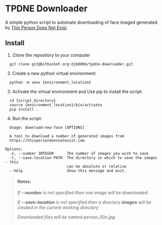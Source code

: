 # TPDNE Downloader

A simple python script to automate downloading of face imaged generated by [This Person Does Not Exist](https://thispersondoesnotexist.com/).

## Install

1. Clone the repository to your computer

```
  git clone git@bitbucket.org:djb000m/tpdne-downloader.git
```

2. Create a new python virtual environment:

```
  python -m venv {environment_location}

```

3. Activate the virtual environment and Use pip to install the script:

```
  cd {script_directory}
  source {environment_location}/bin/activate
  pip install .
```

4. Run the script:

```
  Usage: download-new-face [OPTIONS]

  A tool to download a number of generated images from
  https://thispersondoesnotexist.com

Options:
  -n, --number INTEGER      The number of images you wish to save
  -l, --save-location PATH  The directory in which to save the images - this
                            can be absolute or relative
  --help                    Show this message and exit.

```

> #### Notes:
>
> _If **--number** is not specified then one image will be downloaded._
>
> _If **--save-location** is not specified then a directory **images** will be created in the current working directory_
>
> _Downloaded files will be named person_00n.jpg_

